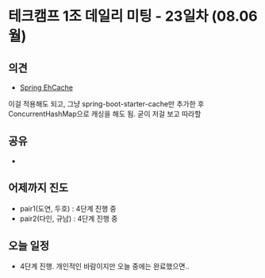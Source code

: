 
# 테크캠프 1조 데일리 미팅 - 23일차 (08.06 월)

## 의견
- [Spring EhCache](https://github.com/wwh-techcamp-team1/tech/blob/master/06.Spring%20EhCache%20%EC%82%AC%EC%9A%A9.md)

이걸 적용해도 되고, 그냥 spring-boot-starter-cache만 추가한 후 ConcurrentHashMap으로 캐싱을 해도 됨. 굳이 저걸 보고 따라할 
## 공유
- 

## 어제까지 진도
- pair1(도연, 두호) : 4단계 진행 중
- pair2(다인, 규남) : 4단계 진행 중

## 오늘 일정
- 4단계 진행. 개인적인 바람이지만 오늘 중에는 완료했으면..
